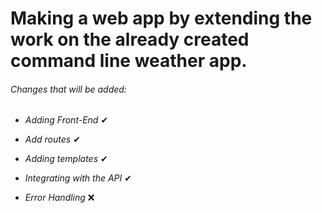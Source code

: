 # Making a web app by extending the work on the already created command line weather app.

###### Changes that will be added:

-  _Adding Front-End_ ✔

-  _Add routes_ ✔

-  _Adding templates_ ✔

-  _Integrating with the API_ ✔

-  _Error Handling_ ❌
